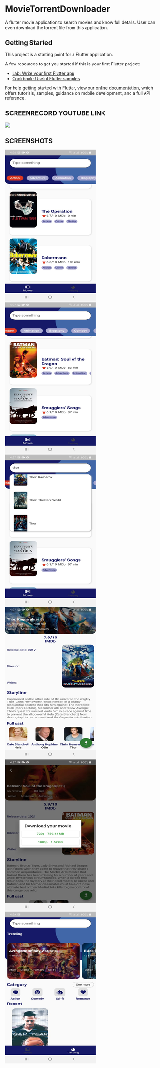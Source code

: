 # MovieTorrentDownloader

A flutter movie application to search movies and know full details. User can even download the torrent file from this application.

## Getting Started

This project is a starting point for a Flutter application.

A few resources to get you started if this is your first Flutter project:

- [Lab: Write your first Flutter app](https://flutter.dev/docs/get-started/codelab)
- [Cookbook: Useful Flutter samples](https://flutter.dev/docs/cookbook)

For help getting started with Flutter, view our
[online documentation](https://flutter.dev/docs), which offers tutorials,
samples, guidance on mobile development, and a full API reference.


## SCREENRECORD YOUTUBE LINK

[![](https://img.youtube.com/vi/p686g94mPQ8/0.jpg)](https://www.youtube.com/watch?v=p686g94mPQ8)


## SCREENSHOTS

<img src="https://github.com/gaurav822/FlutterMovieApp/blob/master/screenshots/1.jpeg" width="300" height="500">
<img src="https://github.com/gaurav822/FlutterMovieApp/blob/master/screenshots/2.jpeg" width="300" height="500">
<img src="https://github.com/gaurav822/FlutterMovieApp/blob/master/screenshots/3.jpeg" width="300" height="500">
<img src="https://github.com/gaurav822/FlutterMovieApp/blob/master/screenshots/4.jpeg" width="300" height="500">
<img src="https://github.com/gaurav822/FlutterMovieApp/blob/master/screenshots/5.jpeg" width="300" height="500">
<img src="https://github.com/gaurav822/FlutterMovieApp/blob/master/screenshots/6.jpeg" width="300" height="500">


